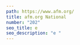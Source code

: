 ```yaml
---
path: https://www.afm.org/
title: afm.org National
number: "202"
seo_title: e
seo_description: "e "
---
```

